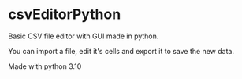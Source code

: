 # csvEditorPython
Basic CSV file editor with GUI made in python. <br>

You can import a file, edit it's cells and export it to save the new data.

Made with python 3.10
